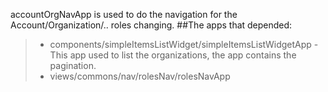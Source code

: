 accountOrgNavApp is used to do the navigation for the Account/Organization/.. roles changing.
##The apps that depended:
> * components/simpleItemsListWidget/simpleItemsListWidgetApp
    - This app used to list the organizations, the app contains the pagination.
> * views/commons/nav/rolesNav/rolesNavApp